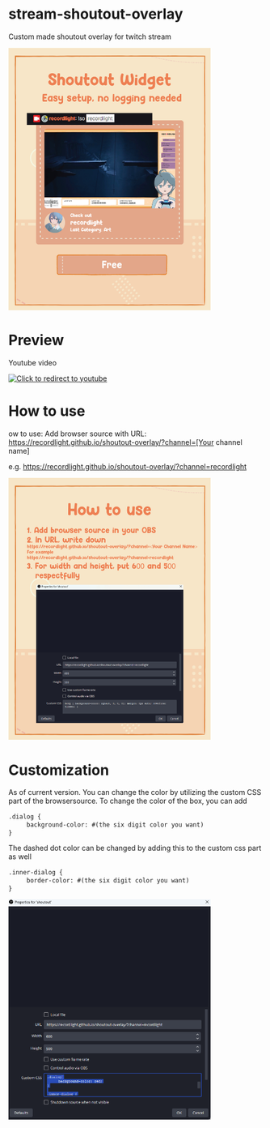 # stream-shoutout-overlay
Custom made shoutout overlay for twitch stream


<img src="./documentation/image/promotion.jpg" width="400">


# Preview
Youtube video

[![Click to redirect to youtube](https://img.youtube.com/vi/YIm7S8_mzm4/0.jpg)](https://www.youtube.com/watch?v=YIm7S8_mzm4)

# How to use
ow to use:
Add browser source with URL: https://recordlight.github.io/shoutout-overlay/?channel=[Your channel name]

e.g. https://recordlight.github.io/shoutout-overlay/?channel=recordlight

<img src="./documentation/image/instruction.jpg" width="400">




# Customization
As of current version. You can change the color by utilizing the custom CSS part of the browsersource. To change the color of the box, you can add
```
.dialog {
     background-color: #(the six digit color you want)
}
```

The dashed dot color can be changed by adding this to the custom css part as well
```
.inner-dialog {
     border-color: #(the six digit color you want)
}
```


<img src="./documentation/image/customization.png" width="400">